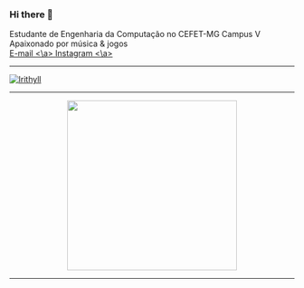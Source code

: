 ### Hi there 👋

Estudante de Engenharia da Computação no CEFET-MG Campus V \
Apaixonado por música & jogos \
<a href="jorgevgsouza@gmail.com"> E-mail <\a>  <a href="https://www.instagram.com/jvsouzx/"> Instagram <\a>

--------------------------------------------

![Irithyll](https://user-images.githubusercontent.com/60747654/149629057-56e89852-6754-4e4e-9627-be8fb4ae960b.gif)

--------------------------------------------
<div align="center">
  <a href="https://github.com/jvsouzx">
  <img height="300em" src="https://github-readme-stats.vercel.app/api?username=jvsouzx&show_icons=true&theme=dark&include_all_commits=true&count_private=true"/>
</div>
  
--------------------------------------------

